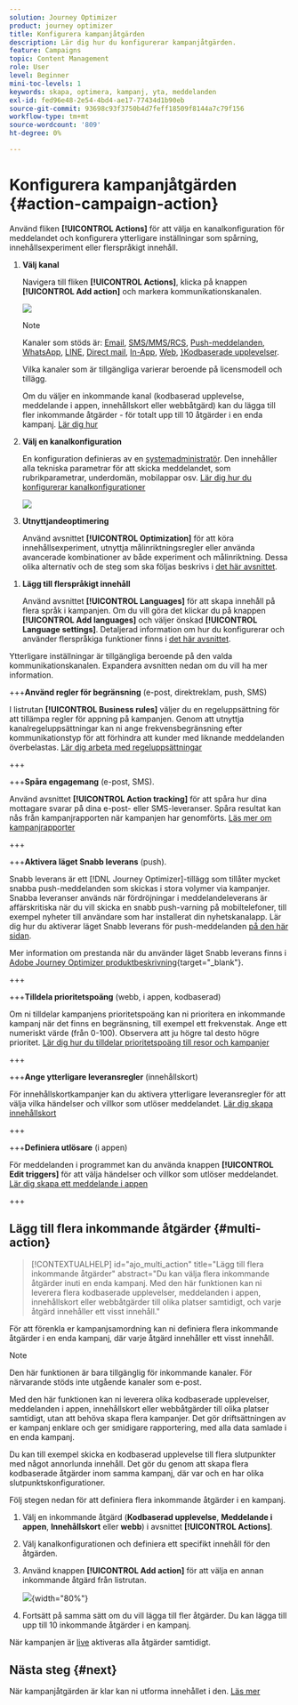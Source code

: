```yaml
---
solution: Journey Optimizer
product: journey optimizer
title: Konfigurera kampanjåtgärden
description: Lär dig hur du konfigurerar kampanjåtgärden.
feature: Campaigns
topic: Content Management
role: User
level: Beginner
mini-toc-levels: 1
keywords: skapa, optimera, kampanj, yta, meddelanden
exl-id: fed96e48-2e54-4bd4-ae17-77434d1b90eb
source-git-commit: 93698c93f3750b4d7feff18509f8144a7c79f156
workflow-type: tm+mt
source-wordcount: '809'
ht-degree: 0%

---
```


# Konfigurera kampanjåtgärden {#action-campaign-action}

Använd fliken **[!UICONTROL Actions]** för att välja en kanalkonfiguration för meddelandet och konfigurera ytterligare inställningar som spårning, innehållsexperiment eller flerspråkigt innehåll.

1. **Välj kanal**

   Navigera till fliken **[!UICONTROL Actions]**, klicka på knappen **[!UICONTROL Add action]** och markera kommunikationskanalen.

   ![](assets/create-campaign-add-action.png)

   >[!NOTE]
   >
   >Kanaler som stöds är: [Email](../email/get-started-email.md), [SMS/MMS/RCS](../sms/get-started-sms.md), [Push-meddelanden](../push/get-started-push.md), [WhatsApp](../whatsapp/get-started-whatsapp.md), [LINE](../line/get-started-line.md), [Direct mail](../direct-mail/get-started-direct-mail.md), [In-App](../in-app/get-started-in-app.md), [Web](../web/get-started-web.md), [&rbrace;Kodbaserade upplevelser](../code-based/get-started-code-based.md).
   >
   >Vilka kanaler som är tillgängliga varierar beroende på licensmodell och tillägg.

   Om du väljer en inkommande kanal (kodbaserad upplevelse, meddelande i appen, innehållskort eller webbåtgärd) kan du lägga till fler inkommande åtgärder - för totalt upp till 10 åtgärder i en enda kampanj. [Lär dig hur](#multi-action)

1. **Välj en kanalkonfiguration**

   En konfiguration definieras av en [systemadministratör](../start/path/administrator.md). Den innehåller alla tekniska parametrar för att skicka meddelandet, som rubrikparametrar, underdomän, mobilappar osv. [Lär dig hur du konfigurerar kanalkonfigurationer](../configuration/channel-surfaces.md)

   ![](assets/create-campaign-action.png)

1. **Utnyttjandeoptimering**

   Använd avsnittet **[!UICONTROL Optimization]** för att köra innehållsexperiment, utnyttja målinriktningsregler eller använda avancerade kombinationer av både experiment och målinriktning. Dessa olika alternativ och de steg som ska följas beskrivs i [det här avsnittet](campaigns-message-optimization.md).
<!--
1. **Create a content experiment**

    Use the **[!UICONTROL Content experiment]** section to define multiple delivery treatments in order to measure which one performs best for your target audience. Click the **[!UICONTROL Create experiment]** button then follow the steps detailed in this section: [Create a content experiment](../content-management/content-experiment.md).-->

1. **Lägg till flerspråkigt innehåll**

   Använd avsnittet **[!UICONTROL Languages]** för att skapa innehåll på flera språk i kampanjen. Om du vill göra det klickar du på knappen **[!UICONTROL Add languages]** och väljer önskad **[!UICONTROL Language settings]**. Detaljerad information om hur du konfigurerar och använder flerspråkiga funktioner finns i [det här avsnittet](../content-management/multilingual-gs.md).

Ytterligare inställningar är tillgängliga beroende på den valda kommunikationskanalen. Expandera avsnitten nedan om du vill ha mer information.

+++**Använd regler för begränsning** (e-post, direktreklam, push, SMS)

I listrutan **[!UICONTROL Business rules]** väljer du en regeluppsättning för att tillämpa regler för appning på kampanjen. Genom att utnyttja kanalregeluppsättningar kan ni ange frekvensbegränsning efter kommunikationstyp för att förhindra att kunder med liknande meddelanden överbelastas. [Lär dig arbeta med regeluppsättningar](../conflict-prioritization/rule-sets.md)

+++

+++**Spåra engagemang** (e-post, SMS).

Använd avsnittet **[!UICONTROL Action tracking]** för att spåra hur dina mottagare svarar på dina e-post- eller SMS-leveranser. Spåra resultat kan nås från kampanjrapporten när kampanjen har genomförts. [Läs mer om kampanjrapporter](../reports/campaign-global-report-cja.md)

+++

+++**Aktivera läget Snabb leverans** (push).

Snabb leverans är ett [!DNL Journey Optimizer]-tillägg som tillåter mycket snabba push-meddelanden som skickas i stora volymer via kampanjer. Snabba leveranser används när fördröjningar i meddelandeleverans är affärskritiska när du vill skicka en snabb push-varning på mobiltelefoner, till exempel nyheter till användare som har installerat din nyhetskanalapp. Lär dig hur du aktiverar läget Snabb leverans för push-meddelanden [på den här sidan](../push/create-push.md#rapid-delivery).

Mer information om prestanda när du använder läget Snabb leverans finns i [Adobe Journey Optimizer produktbeskrivning](https://helpx.adobe.com/legal/product-descriptions/adobe-journey-optimizer.html){target="_blank"}.

+++

+++**Tilldela prioritetspoäng** (webb, i appen, kodbaserad)

Om ni tilldelar kampanjens prioritetspoäng kan ni prioritera en inkommande kampanj när det finns en begränsning, till exempel ett frekvenstak. Ange ett numeriskt värde (från 0-100). Observera att ju högre tal desto högre prioritet. [Lär dig hur du tilldelar prioritetspoäng till resor och kampanjer](../conflict-prioritization/priority-scores.md)

+++

+++**Ange ytterligare leveransregler** (innehållskort)

För innehållskortkampanjer kan du aktivera ytterligare leveransregler för att välja vilka händelser och villkor som utlöser meddelandet. [Lär dig skapa innehållskort](../content-card/create-content-card.md)

+++

+++**Definiera utlösare** (i appen)

För meddelanden i programmet kan du använda knappen **[!UICONTROL Edit triggers]** för att välja händelser och villkor som utlöser meddelandet. [Lär dig skapa ett meddelande i appen](../in-app/create-in-app.md)

+++

## Lägg till flera inkommande åtgärder {#multi-action}

>[!CONTEXTUALHELP]
>id="ajo_multi_action"
>title="Lägg till flera inkommande åtgärder"
>abstract="Du kan välja flera inkommande åtgärder inuti en enda kampanj. Med den här funktionen kan ni leverera flera kodbaserade upplevelser, meddelanden i appen, innehållskort eller webbåtgärder till olika platser samtidigt, och varje åtgärd innehåller ett visst innehåll."

För att förenkla er kampanjsamordning kan ni definiera flera inkommande åtgärder i en enda kampanj, där varje åtgärd innehåller ett visst innehåll.

>[!NOTE]
>
>Den här funktionen är bara tillgänglig för inkommande kanaler. För närvarande stöds inte utgående kanaler som e-post.

Med den här funktionen kan ni leverera olika kodbaserade upplevelser, meddelanden i appen, innehållskort eller webbåtgärder till olika platser samtidigt, utan att behöva skapa flera kampanjer. Det gör driftsättningen av er kampanj enklare och ger smidigare rapportering, med alla data samlade i en enda kampanj.

Du kan till exempel skicka en kodbaserad upplevelse till flera slutpunkter med något annorlunda innehåll. Det gör du genom att skapa flera kodbaserade åtgärder inom samma kampanj, där var och en har olika slutpunktskonfigurationer.

Följ stegen nedan för att definiera flera inkommande åtgärder i en kampanj.

1. Välj en inkommande åtgärd (**Kodbaserad upplevelse**, **Meddelande i appen**, **Innehållskort** eller **webb**) i avsnittet **[!UICONTROL Actions]**.

1. Välj kanalkonfigurationen och definiera ett specifikt innehåll för den åtgärden.

1. Använd knappen **[!UICONTROL Add action]** för att välja en annan inkommande åtgärd från listrutan.

   ![](assets/create-campaign-multi-action.png){width="80%"}

1. Fortsätt på samma sätt om du vill lägga till fler åtgärder. Du kan lägga till upp till 10 inkommande åtgärder i en kampanj.

När kampanjen är [live](review-activate-campaign.md) aktiveras alla åtgärder samtidigt.

## Nästa steg {#next}

När kampanjåtgärden är klar kan ni utforma innehållet i den. [Läs mer](campaign-content.md)
